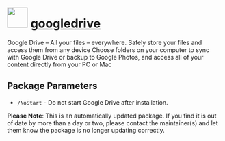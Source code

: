 ﻿# <img src="https://cdn.jsdelivr.net/gh/mkevenaar/chocolatey-packages@a29d2dfbd5e87d84c7f629753f3a8fc524007e6f/icons/googledrive.svg" width="48" height="48"/> [googledrive](https://community.chocolatey.org/packages/googledrive)

Google Drive – All your files – everywhere.
Safely store your files and access them from any device
Choose folders on your computer to sync with Google Drive or backup to Google Photos, and access all of your content directly from your PC or Mac

## Package Parameters

* `/NoStart` - Do not start Google Drive after installation.

**Please Note**: This is an automatically updated package. If you find it is
out of date by more than a day or two, please contact the maintainer(s) and
let them know the package is no longer updating correctly.
